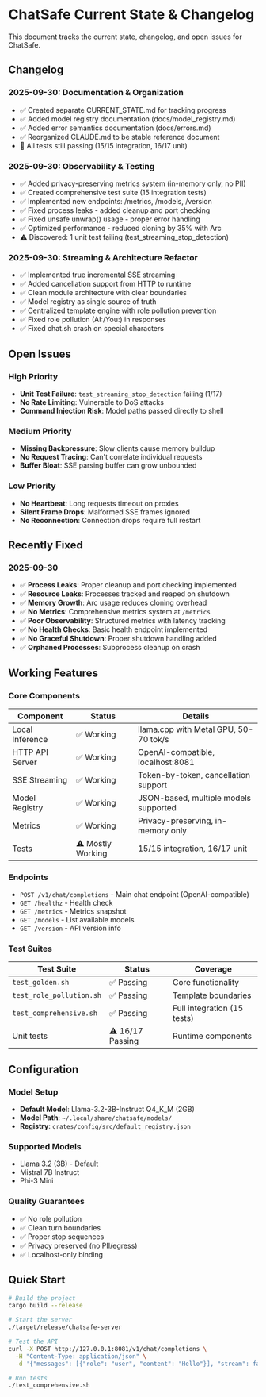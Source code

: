 # ChatSafe Current State & Changelog

This document tracks the current state, changelog, and open issues for ChatSafe.

## Changelog

### 2025-09-30: Documentation & Organization
- ✅ Created separate CURRENT_STATE.md for tracking progress
- ✅ Added model registry documentation (docs/model_registry.md)
- ✅ Added error semantics documentation (docs/errors.md)
- ✅ Reorganized CLAUDE.md to be stable reference document
- 📝 All tests still passing (15/15 integration, 16/17 unit)

### 2025-09-30: Observability & Testing
- ✅ Added privacy-preserving metrics system (in-memory only, no PII)
- ✅ Created comprehensive test suite (15 integration tests)
- ✅ Implemented new endpoints: /metrics, /models, /version
- ✅ Fixed process leaks - added cleanup and port checking
- ✅ Fixed unsafe unwrap() usage - proper error handling
- ✅ Optimized performance - reduced cloning by 35% with Arc
- ⚠️ Discovered: 1 unit test failing (test_streaming_stop_detection)

### 2025-09-30: Streaming & Architecture Refactor
- ✅ Implemented true incremental SSE streaming
- ✅ Added cancellation support from HTTP to runtime
- ✅ Clean module architecture with clear boundaries
- ✅ Model registry as single source of truth
- ✅ Centralized template engine with role pollution prevention
- ✅ Fixed role pollution (AI:/You:) in responses
- ✅ Fixed chat.sh crash on special characters

## Open Issues

### High Priority
- **Unit Test Failure**: `test_streaming_stop_detection` failing (1/17)
- **No Rate Limiting**: Vulnerable to DoS attacks
- **Command Injection Risk**: Model paths passed directly to shell

### Medium Priority
- **Missing Backpressure**: Slow clients cause memory buildup
- **No Request Tracing**: Can't correlate individual requests
- **Buffer Bloat**: SSE parsing buffer can grow unbounded

### Low Priority
- **No Heartbeat**: Long requests timeout on proxies
- **Silent Frame Drops**: Malformed SSE frames ignored
- **No Reconnection**: Connection drops require full restart

## Recently Fixed

### 2025-09-30
- ✅ **Process Leaks**: Proper cleanup and port checking implemented
- ✅ **Resource Leaks**: Processes tracked and reaped on shutdown
- ✅ **Memory Growth**: Arc usage reduces cloning overhead
- ✅ **No Metrics**: Comprehensive metrics system at `/metrics`
- ✅ **Poor Observability**: Structured metrics with latency tracking
- ✅ **No Health Checks**: Basic health endpoint implemented
- ✅ **No Graceful Shutdown**: Proper shutdown handling added
- ✅ **Orphaned Processes**: Subprocess cleanup on crash

## Working Features

### Core Components
| Component | Status | Details |
|-----------|--------|---------|
| Local Inference | ✅ Working | llama.cpp with Metal GPU, 50-70 tok/s |
| HTTP API Server | ✅ Working | OpenAI-compatible, localhost:8081 |
| SSE Streaming | ✅ Working | Token-by-token, cancellation support |
| Model Registry | ✅ Working | JSON-based, multiple models supported |
| Metrics | ✅ Working | Privacy-preserving, in-memory only |
| Tests | ⚠️ Mostly Working | 15/15 integration, 16/17 unit |

### Endpoints
- `POST /v1/chat/completions` - Main chat endpoint (OpenAI-compatible)
- `GET /healthz` - Health check
- `GET /metrics` - Metrics snapshot
- `GET /models` - List available models
- `GET /version` - API version info

### Test Suites
| Test Suite | Status | Coverage |
|------------|--------|----------|
| `test_golden.sh` | ✅ Passing | Core functionality |
| `test_role_pollution.sh` | ✅ Passing | Template boundaries |
| `test_comprehensive.sh` | ✅ Passing | Full integration (15 tests) |
| Unit tests | ⚠️ 16/17 Passing | Runtime components |

## Configuration

### Model Setup
- **Default Model**: Llama-3.2-3B-Instruct Q4_K_M (2GB)
- **Model Path**: `~/.local/share/chatsafe/models/`
- **Registry**: `crates/config/src/default_registry.json`

### Supported Models
- Llama 3.2 (3B) - Default
- Mistral 7B Instruct
- Phi-3 Mini

### Quality Guarantees
- ✅ No role pollution
- ✅ Clean turn boundaries
- ✅ Proper stop sequences
- ✅ Privacy preserved (no PII/egress)
- ✅ Localhost-only binding

## Quick Start

```bash
# Build the project
cargo build --release

# Start the server
./target/release/chatsafe-server

# Test the API
curl -X POST http://127.0.0.1:8081/v1/chat/completions \
  -H "Content-Type: application/json" \
  -d '{"messages": [{"role": "user", "content": "Hello"}], "stream": false}'

# Run tests
./test_comprehensive.sh
```
